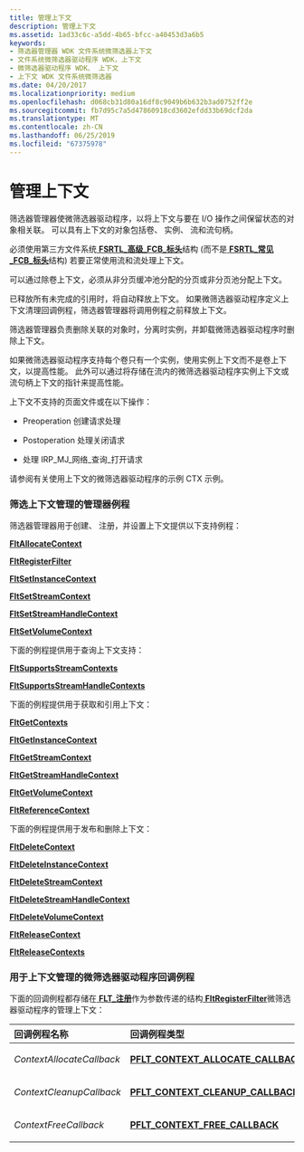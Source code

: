 ```yaml
---
title: 管理上下文
description: 管理上下文
ms.assetid: 1ad33c6c-a5dd-4b65-bfcc-a40453d3a6b5
keywords:
- 筛选器管理器 WDK 文件系统微筛选器上下文
- 文件系统微筛选器驱动程序 WDK，上下文
- 微筛选器驱动程序 WDK、 上下文
- 上下文 WDK 文件系统微筛选器
ms.date: 04/20/2017
ms.localizationpriority: medium
ms.openlocfilehash: d068cb31d80a16df8c9049b6b632b3ad0752ff2e
ms.sourcegitcommit: fb7d95c7a5d47860918cd3602efdd33b69dcf2da
ms.translationtype: MT
ms.contentlocale: zh-CN
ms.lasthandoff: 06/25/2019
ms.locfileid: "67375978"
---
```

# <a name="managing-contexts"></a>管理上下文


筛选器管理器使微筛选器驱动程序，以将上下文与要在 I/O 操作之间保留状态的对象相关联。 可以具有上下文的对象包括卷、 实例、 流和流句柄。

必须使用第三方文件系统[ **FSRTL\_高级\_FCB\_标头**](https://docs.microsoft.com/windows-hardware/drivers/ddi/content/ntifs/ns-ntifs-_fsrtl_advanced_fcb_header)结构 (而不是[ **FSRTL\_常见\_FCB\_标头**](https://docs.microsoft.com/windows-hardware/drivers/ddi/content/ntifs/ns-ntifs-_fsrtl_common_fcb_header)结构) 若要正常使用流和流处理上下文。

可以通过除卷上下文，必须从非分页缓冲池分配的分页或非分页池分配上下文。

已释放所有未完成的引用时，将自动释放上下文。 如果微筛选器驱动程序定义上下文清理回调例程，筛选器管理器将调用例程之前释放上下文。

筛选器管理器负责删除关联的对象时，分离时实例，并卸载微筛选器驱动程序时删除上下文。

如果微筛选器驱动程序支持每个卷只有一个实例，使用实例上下文而不是卷上下文，以提高性能。 此外可以通过将存储在流内的微筛选器驱动程序实例上下文或流句柄上下文的指针来提高性能。

上下文不支持的页面文件或在以下操作：

-   Preoperation 创建请求处理

-   Postoperation 处理关闭请求

-   处理 IRP\_MJ\_网络\_查询\_打开请求

请参阅有关使用上下文的微筛选器驱动程序的示例 CTX 示例。

### <a name="span-idfiltermanagerroutinesforcontextmanagementspanspan-idfiltermanagerroutinesforcontextmanagementspanspan-idfiltermanagerroutinesforcontextmanagementspanfilter-manager-routines-for-context-management"></a><span id="Filter_Manager_Routines_for_Context_Management"></span><span id="filter_manager_routines_for_context_management"></span><span id="FILTER_MANAGER_ROUTINES_FOR_CONTEXT_MANAGEMENT"></span>筛选上下文管理的管理器例程

筛选器管理器用于创建、 注册，并设置上下文提供以下支持例程：

[**FltAllocateContext**](https://docs.microsoft.com/windows-hardware/drivers/ddi/content/fltkernel/nf-fltkernel-fltallocatecontext)

[**FltRegisterFilter**](https://docs.microsoft.com/windows-hardware/drivers/ddi/content/fltkernel/nf-fltkernel-fltregisterfilter)

[**FltSetInstanceContext**](https://docs.microsoft.com/windows-hardware/drivers/ddi/content/fltkernel/nf-fltkernel-fltsetinstancecontext)

[**FltSetStreamContext**](https://docs.microsoft.com/windows-hardware/drivers/ddi/content/fltkernel/nf-fltkernel-fltsetstreamcontext)

[**FltSetStreamHandleContext**](https://docs.microsoft.com/windows-hardware/drivers/ddi/content/fltkernel/nf-fltkernel-fltsetstreamhandlecontext)

[**FltSetVolumeContext**](https://docs.microsoft.com/windows-hardware/drivers/ddi/content/fltkernel/nf-fltkernel-fltsetvolumecontext)

下面的例程提供用于查询上下文支持：

[**FltSupportsStreamContexts**](https://docs.microsoft.com/windows-hardware/drivers/ddi/content/fltkernel/nf-fltkernel-fltsupportsstreamcontexts)

[**FltSupportsStreamHandleContexts**](https://docs.microsoft.com/windows-hardware/drivers/ddi/content/fltkernel/nf-fltkernel-fltsupportsstreamhandlecontexts)

下面的例程提供用于获取和引用上下文：

[**FltGetContexts**](https://docs.microsoft.com/windows-hardware/drivers/ddi/content/fltkernel/nf-fltkernel-fltgetcontexts)

[**FltGetInstanceContext**](https://docs.microsoft.com/windows-hardware/drivers/ddi/content/fltkernel/nf-fltkernel-fltgetinstancecontext)

[**FltGetStreamContext**](https://docs.microsoft.com/windows-hardware/drivers/ddi/content/fltkernel/nf-fltkernel-fltgetstreamcontext)

[**FltGetStreamHandleContext**](https://docs.microsoft.com/windows-hardware/drivers/ddi/content/fltkernel/nf-fltkernel-fltgetstreamhandlecontext)

[**FltGetVolumeContext**](https://docs.microsoft.com/windows-hardware/drivers/ddi/content/fltkernel/nf-fltkernel-fltgetvolumecontext)

[**FltReferenceContext**](https://docs.microsoft.com/windows-hardware/drivers/ddi/content/fltkernel/nf-fltkernel-fltreferencecontext)

下面的例程提供用于发布和删除上下文：

[**FltDeleteContext**](https://docs.microsoft.com/windows-hardware/drivers/ddi/content/fltkernel/nf-fltkernel-fltdeletecontext)

[**FltDeleteInstanceContext**](https://docs.microsoft.com/windows-hardware/drivers/ddi/content/fltkernel/nf-fltkernel-fltdeleteinstancecontext)

[**FltDeleteStreamContext**](https://docs.microsoft.com/windows-hardware/drivers/ddi/content/fltkernel/nf-fltkernel-fltdeletestreamcontext)

[**FltDeleteStreamHandleContext**](https://docs.microsoft.com/windows-hardware/drivers/ddi/content/fltkernel/nf-fltkernel-fltdeletestreamhandlecontext)

[**FltDeleteVolumeContext**](https://docs.microsoft.com/windows-hardware/drivers/ddi/content/fltkernel/nf-fltkernel-fltdeletevolumecontext)

[**FltReleaseContext**](https://docs.microsoft.com/windows-hardware/drivers/ddi/content/fltkernel/nf-fltkernel-fltreleasecontext)

[**FltReleaseContexts**](https://docs.microsoft.com/windows-hardware/drivers/ddi/content/fltkernel/nf-fltkernel-fltreleasecontexts)

### <a name="span-idminifilterdrivercallbackroutinesforcontextmanagementspanspan-idminifilterdrivercallbackroutinesforcontextmanagementspanspan-idminifilterdrivercallbackroutinesforcontextmanagementspanminifilter-driver-callback-routines-for-context-management"></a><span id="Minifilter_Driver_Callback_Routines_for_Context_Management"></span><span id="minifilter_driver_callback_routines_for_context_management"></span><span id="MINIFILTER_DRIVER_CALLBACK_ROUTINES_FOR_CONTEXT_MANAGEMENT"></span>用于上下文管理的微筛选器驱动程序回调例程

下面的回调例程都存储在[ **FLT\_注册**](https://docs.microsoft.com/windows-hardware/drivers/ddi/content/fltkernel/ns-fltkernel-_flt_registration)作为参数传递的结构[ **FltRegisterFilter**](https://docs.microsoft.com/windows-hardware/drivers/ddi/content/fltkernel/nf-fltkernel-fltregisterfilter)微筛选器驱动程序的管理上下文：

<table>
<colgroup>
<col width="50%" />
<col width="50%" />
</colgroup>
<thead>
<tr class="header">
<th align="left">回调例程名称</th>
<th align="left">回调例程类型</th>
</tr>
</thead>
<tbody>
<tr class="odd">
<td align="left"><p><em>ContextAllocateCallback</em></p></td>
<td align="left"><p><a href="https://docs.microsoft.com/windows-hardware/drivers/ddi/content/fltkernel/nc-fltkernel-pflt_context_allocate_callback" data-raw-source="[&lt;strong&gt;PFLT_CONTEXT_ALLOCATE_CALLBACK&lt;/strong&gt;](https://docs.microsoft.com/windows-hardware/drivers/ddi/content/fltkernel/nc-fltkernel-pflt_context_allocate_callback)"><strong>PFLT_CONTEXT_ALLOCATE_CALLBACK</strong></a></p></td>
</tr>
<tr class="even">
<td align="left"><p><em>ContextCleanupCallback</em></p></td>
<td align="left"><p><a href="https://docs.microsoft.com/windows-hardware/drivers/ddi/content/fltkernel/nc-fltkernel-pflt_context_cleanup_callback" data-raw-source="[&lt;strong&gt;PFLT_CONTEXT_CLEANUP_CALLBACK&lt;/strong&gt;](https://docs.microsoft.com/windows-hardware/drivers/ddi/content/fltkernel/nc-fltkernel-pflt_context_cleanup_callback)"><strong>PFLT_CONTEXT_CLEANUP_CALLBACK</strong></a></p></td>
</tr>
<tr class="odd">
<td align="left"><p><em>ContextFreeCallback</em></p></td>
<td align="left"><p><a href="https://docs.microsoft.com/windows-hardware/drivers/ddi/content/fltkernel/nc-fltkernel-pflt_context_free_callback" data-raw-source="[&lt;strong&gt;PFLT_CONTEXT_FREE_CALLBACK&lt;/strong&gt;](https://docs.microsoft.com/windows-hardware/drivers/ddi/content/fltkernel/nc-fltkernel-pflt_context_free_callback)"><strong>PFLT_CONTEXT_FREE_CALLBACK</strong></a></p></td>
</tr>
</tbody>
</table>

 

 

 




